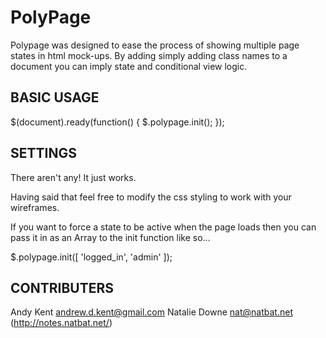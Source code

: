PolyPage
========
Polypage was designed to ease the process of showing 
multiple page states in html mock-ups. 
By adding simply adding class names to a document you can 
imply state and conditional view logic.


BASIC USAGE
-----------
$(document).ready(function() {
	$.polypage.init();
});


SETTINGS
--------
There aren't any!
It just works. 

Having said that feel free to modify the css styling to work 
with your wireframes.

If you want to force a state to be active when the page 
loads then you can pass it in as an Array to the init 
function like so...

$.polypage.init([ 'logged_in', 'admin' ]);


CONTRIBUTERS
------------
Andy Kent <andrew.d.kent@gmail.com>
Natalie Downe <nat@natbat.net> (http://notes.natbat.net/)
